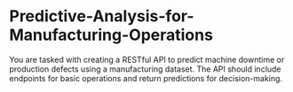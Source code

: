 # Predictive-Analysis-for-Manufacturing-Operations
You are tasked with creating a RESTful API to predict machine downtime or production defects using a manufacturing dataset. The API should include endpoints for basic operations and return predictions for decision-making.
